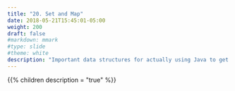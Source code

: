 ```yaml
---
title: "20. Set and Map"
date: 2018-05-21T15:45:01-05:00
weight: 200
draft: false
#markdown: mmark
#type: slide
#theme: white
description: "Important data structures for actually using Java to get stuff done quickly."
---
```


{{% children description = "true" %}}
